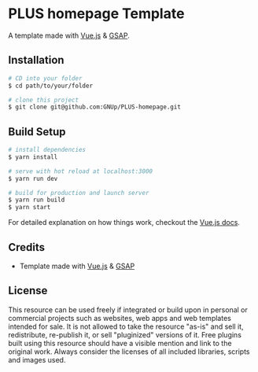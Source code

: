 # PLUS homepage Template

A template made with [Vue.js](https://vuejs.org/) & [GSAP](https://greensock.com/).

## Installation
``` bash
# CD into your folder
$ cd path/to/your/folder

# clone this project
$ git clone git@github.com:GNUp/PLUS-homepage.git
```

## Build Setup

``` bash
# install dependencies
$ yarn install

# serve with hot reload at localhost:3000
$ yarn run dev

# build for production and launch server
$ yarn run build
$ yarn start
```

For detailed explanation on how things work, checkout the [Vue.js docs](https://vuejs.org/v2/guide/).

## Credits
- Template made with [Vue.js](https://vuejs.org/) & [GSAP](https://greensock.com/)

## License
This resource can be used freely if integrated or build upon in personal or commercial projects such as websites, web apps and web templates intended for sale. It is not allowed to take the resource "as-is" and sell it, redistribute, re-publish it, or sell "pluginized" versions of it. Free plugins built using this resource should have a visible mention and link to the original work. Always consider the licenses of all included libraries, scripts and images used.

